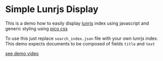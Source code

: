 # Simple Lunrjs Display

This is a demo how to easily display [lunrjs](https://lunrjs.com/) index using javascript and generic styling using [pico css](https://picocss.com/)

To use this just replace `search_index.json` file with your own lunrjs index. This demo expects documents to be composed of fields `title` and `text`

[see demo video](./demo.mp4)